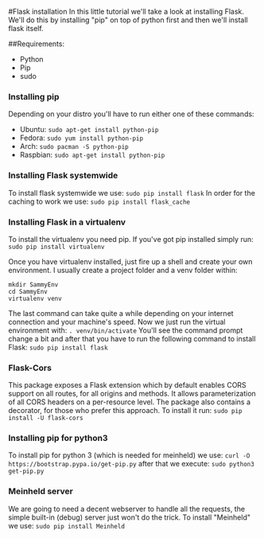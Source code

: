 #Flask installation
In this little tutorial we'll take a look at installing Flask.
We'll do this by installing "pip" on top of python first and then we'll install flask itself.

##Requirements:
- Python
- Pip
- sudo


### Installing pip
Depending on your distro you'll have to run either one of these commands:

- Ubuntu:   `sudo apt-get install python-pip`
- Fedora:   `sudo yum install python-pip`
- Arch:     `sudo pacman -S python-pip`
- Raspbian: `sudo apt-get install python-pip`

### Installing Flask systemwide
To install flask systemwide we use:
`sudo pip install flask`
In order for the caching to work we use:
`sudo pip install flask_cache`


### Installing Flask in a virtualenv
To install the virtualenv you need pip. If you've got pip installed simply run:
`sudo pip install virtualenv`

Once you have virtualenv installed, just fire up a shell and create your own environment. 
I usually create a project folder and a venv folder within:
```
mkdir SammyEnv
cd SammyEnv
virtualenv venv
```
The last command can take quite a while depending on your internet connection and your machine's speed.
Now we just run the virtual environment with:
`. venv/bin/activate`
You'll see the command prompt change a bit and after that you have to run the following command to install Flask:
`sudo pip install flask`

### Flask-Cors
This package exposes a Flask extension which by default enables CORS support on all routes, for all origins and methods. It allows parameterization of all CORS headers on a per-resource level. The package also contains a decorator, for those who prefer this approach.
To install it run:
`sudo pip install -U flask-cors`

### Installing pip for python3
To install pip for python 3 (which is needed for meinheld) we use:
`curl -O https://bootstrap.pypa.io/get-pip.py`
after that we execute:
`sudo python3 get-pip.py`

### Meinheld server
We are going to need a decent webserver to handle all the requests, the simple built-in (debug) server just won't do the trick.
To install "Meinheld" we use:
`sudo pip install Meinheld`



